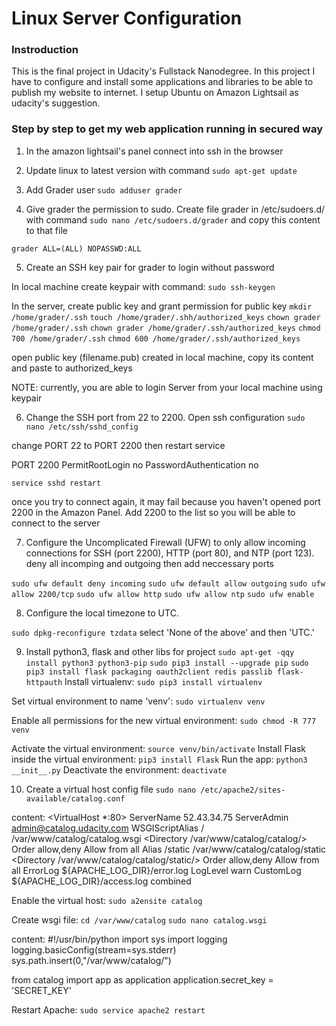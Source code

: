 # Linux Server Configuration

### Instroduction

This is the final project in Udacity's Fullstack Nanodegree. In this project I have to configure and install some applications and libraries to be able to publish my website to internet. I setup Ubuntu on Amazon Lightsail as udacity's suggestion.

### Step by step to get my web application running in secured way

1. In the amazon lightsail's panel connect into ssh in the browser 
2. Update linux to latest version with command
`sudo apt-get update`

3. Add Grader user
`sudo adduser grader`

4. Give grader the permission to sudo.
Create file grader in /etc/sudoers.d/ with command
`sudo nano /etc/sudoers.d/grader`
and copy this content to that file

`grader ALL=(ALL) NOPASSWD:ALL`

5. Create an SSH key pair for grader to login without password

In local machine create keypair with command:
`sudo ssh-keygen`

In the server, create public key and grant permission for public key
`mkdir /home/grader/.ssh`
`touch /home/grader/.shh/authorized_keys`
`chown grader /home/grader/.ssh`
`chown grader /home/grader/.ssh/authorized_keys`
`chmod 700 /home/grader/.ssh`
`chmod 600 /home/grader/.ssh/authorized_keys`

open public key (filename.pub) created in local machine, copy its content and paste to authorized_keys

NOTE: currently, you are able to login Server from your local machine using keypair

6. Change the SSH port from 22 to 2200. 
Open ssh configuration
`sudo nano /etc/ssh/sshd_config`

change PORT 22 to PORT 2200 then restart service 

PORT 2200
PermitRootLogin no
PasswordAuthentication no

`service sshd restart`

once you try to connect again, it may fail because you haven't opened port 2200 in the Amazon Panel.
Add 2200 to the list so you will be able to connect to the server

7. Configure the Uncomplicated Firewall (UFW) to only allow incoming connections for SSH (port 2200), HTTP (port 80), and NTP (port 123).
deny all incomping and outgoing then add neccessary ports

`sudo ufw default deny incoming`
`sudo ufw default allow outgoing`
`sudo ufw allow 2200/tcp`
`sudo ufw allow http`
`sudo ufw allow ntp`
`sudo ufw enable`

8. Configure the local timezone to UTC.

`sudo dpkg-reconfigure tzdata`
select 'None of the above' and then 'UTC.'

9. Install python3, flask and other libs for project
`sudo apt-get -qqy install python3 python3-pip`
`sudo pip3 install --upgrade pip`
`sudo pip3 install flask packaging oauth2client redis passlib flask-httpauth`
Install virtualenv:
`sudo pip3 install virtualenv`

Set virtual environment to name 'venv':
`sudo virtualenv venv`

Enable all permissions for the new virtual environment:
`sudo chmod -R 777 venv`

Activate the virtual environment:
`source venv/bin/activate`
Install Flask inside the virtual environment:
`pip3 install Flask`
Run the app:
`python3 __init__.py`
Deactivate the environment:
`deactivate`

10. Create a virtual host config file
`sudo nano /etc/apache2/sites-available/catalog.conf`

content: 
<VirtualHost *:80>
      ServerName 52.43.34.75
      ServerAdmin admin@catalog.udacity.com
      WSGIScriptAlias / /var/www/catalog/catalog.wsgi
      <Directory /var/www/catalog/catalog/>
          Order allow,deny
          Allow from all
      </Directory>
      Alias /static /var/www/catalog/catalog/static
      <Directory /var/www/catalog/catalog/static/>
          Order allow,deny
          Allow from all
      </Directory>
      ErrorLog ${APACHE_LOG_DIR}/error.log
      LogLevel warn
      CustomLog ${APACHE_LOG_DIR}/access.log combined
 </VirtualHost>
 
 
Enable the virtual host:
`sudo a2ensite catalog`

Create wsgi file:
`cd /var/www/catalog` 
`sudo nano catalog.wsgi`

content:
 #!/usr/bin/python
  import sys
  import logging
  logging.basicConfig(stream=sys.stderr)
  sys.path.insert(0,"/var/www/catalog/")
  
  from catalog import app as application
  application.secret_key = 'SECRET_KEY'
  
Restart Apache:
`sudo service apache2 restart`


